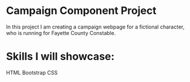 # Campaign Component Project

In this project I am creating a campaign webpage for a fictional character, who is running for Fayette County Constable.

# Skills I will showcase:
HTML
Bootstrap
CSS